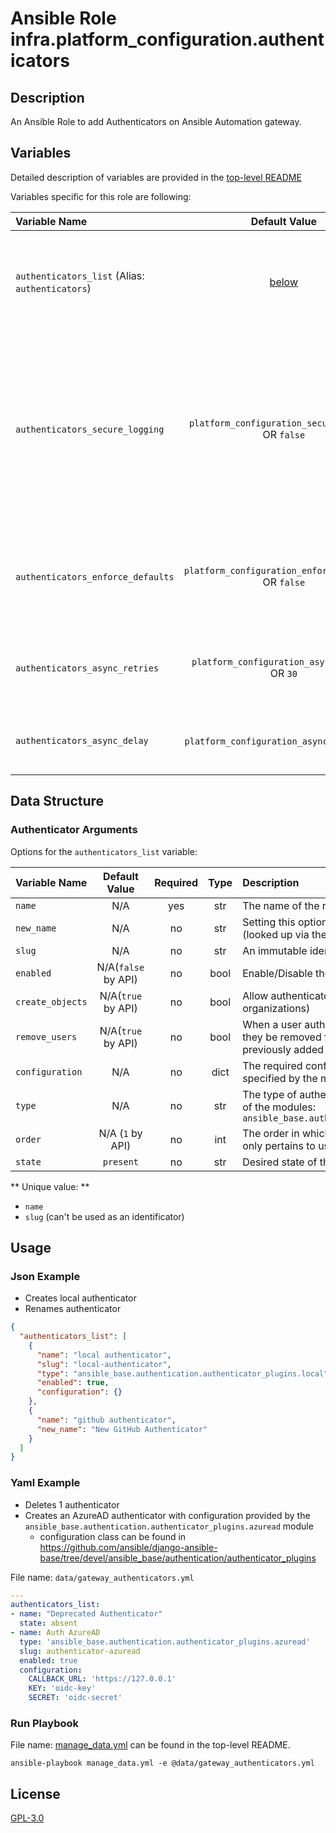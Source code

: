 # Ansible Role infra.platform_configuration.authenticators

## Description

An Ansible Role to add Authenticators on Ansible Automation gateway.

## Variables

Detailed description of variables are provided in the [top-level README](../../README.md)

Variables specific for this role are following:

| Variable Name                                           |                    Default Value                    | Required | Description                                                                                                                                                          |                                                      |
|:--------------------------------------------------------|:---------------------------------------------------:|:--------:|:---------------------------------------------------------------------------------------------------------------------------------------------------------------------|:----------------------------------------------------:|
| `authenticators_list` (Alias: `authenticators`)      |          [below](#authenticator-arguments)          |   yes    | Data structure describing your organization entries described below.                                                                                                 |        [more](../../README.md#data-variables)        |
| `authenticators_secure_logging`   |  `platform_configuration_secure_logging` OR `false`  |    no    | Whether or not to include the sensitive organizations role tasks in the log. Set this value to `True` if you will be providing your sensitive values from elsewhere. |   [more](../../README.md#secure-logging-variables)   |
| `authenticators_enforce_defaults` | `platform_configuration_enforce_defaults` OR `false` |    no    | Whether or not to enforce default option values on only the organizations role.                                                                                      |      [more](../../README.md#enforcing-defaults)      |
| `authenticators_async_retries`    |    `platform_configuration_async_retries` OR `30`    |    no    | This variable sets the number of retries to attempt for the role.                                                                                                    | [more](../../README.md#asynchronous-retry-variables) |
| `authenticators_async_delay`      |     `platform_configuration_async_delay` OR `1`      |    no    | This sets the delay between retries for the role.                                                                                                                    | [more](../../README.md#asynchronous-retry-variables) |

## Data Structure

### Authenticator Arguments

Options for the `authenticators_list` variable:

| Variable Name    |    Default Value    | Required | Type | Description                                                                                                                  |
|:-----------------|:-------------------:|:--------:|:----:|:-----------------------------------------------------------------------------------------------------------------------------|
| `name`           |         N/A         |   yes    | str  | The name of the resource                                                                                                     |
| `new_name`       |         N/A         |    no    | str  | Setting this option will change the existing name (looked up via the name field)                                             |
| `slug`           |         N/A         |    no    | str  | An immutable identifier for the authenticator                                                                                |
| `enabled`        | N/A(`false` by API) |    no    | bool | Enable/Disable the authenticator                                                                                             |
| `create_objects` | N/A(`true` by API)  |    no    | bool | Allow authenticator to create objects (users, teams, organizations)                                                          |
| `remove_users`   | N/A(`true` by API)  |    no    | bool | When a user authenticates from this source should they be removed from any other groups they were previously added to        |
| `configuration`  |         N/A         |    no    | dict | The required configuration for this source (dict keys specified by the module in 'type')                                     |
| `type`           |         N/A         |    no    | str  | The type of authentication service this is. Can be one of the modules: `ansible_base.authentication.authenticator_plugins.*` |
| `order`          |  N/A (`1` by API)   |    no    | int  | The order in which an authenticator will be tried. This only pertains to username/password authenticators                    |
| `state`          |      `present`      |    no    | str  | Desired state of the resource.                                                                                               |

** Unique value: **

- `name`
- `slug` (can't be used as an identificator)

## Usage

### Json Example

- Creates local authenticator
- Renames authenticator

```json
{
  "authenticators_list": [
    {
      "name": "local authenticator",
      "slug": "local-authenticator",
      "type": "ansible_base.authentication.authenticator_plugins.local",
      "enabled": true,
      "configuration": {}
    },
    {
      "name": "github authenticator",
      "new_name": "New GitHub Authenticator"
    }
  ]
}
```

### Yaml Example

- Deletes 1 authenticator
- Creates an AzureAD authenticator with configuration provided by the `ansible_base.authentication.authenticator_plugins.azuread` module
  - configuration class can be found in https://github.com/ansible/django-ansible-base/tree/devel/ansible_base/authentication/authenticator_plugins

File name: `data/gateway_authenticators.yml`

```yaml
---
authenticators_list:
- name: "Deprecated Authenticator"
  state: absent
- name: Auth AzureAD
  type: 'ansible_base.authentication.authenticator_plugins.azuread'
  slug: authenticator-azuread
  enabled: true
  configuration:
    CALLBACK_URL: 'https://127.0.0.1'
    KEY: 'oidc-key'
    SECRET: 'oidc-secret'
```

### Run Playbook

File name: [manage_data.yml](../../README.md#example-ansible-playbook) can be found in the top-level README.

```shell
ansible-playbook manage_data.yml -e @data/gateway_authenticators.yml
```

## License

[GPL-3.0](https://github.com/redhat-cop/aap_configuration#licensing)
